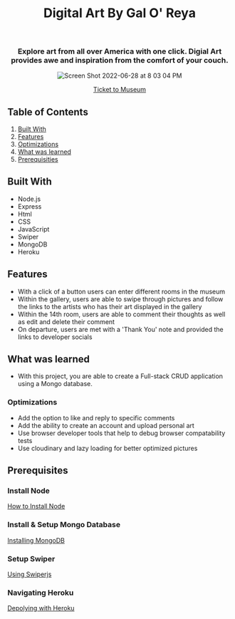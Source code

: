 <h1 align="center">Digital Art By Gal O' Reya </h1>



<div align ="center"> 
  <h3 style="italic"> Explore art from all over America with one click. Digial Art provides awe and inspiration from the comfort of your couch. </h3>


![Screen Shot 2022-06-28 at 8 03 04 PM](https://user-images.githubusercontent.com/101071525/176592972-d3c0fe87-9127-4d52-bc58-0eddf0ac70c5.png)


[Ticket to Museum](https://digital-art-gal.herokuapp.com/Hall)
</div>

## Table of Contents 

1. [Built With](#built-with) 
2. [Features](#features)
3. [Optimizations](#optimizations)
4. [What was learned](#what-was-learned) 
5. [Prerequisities](prerequisities)



## Built With 
* Node.js
* Express
* Html
* CSS
* JavaScript
* Swiper
* MongoDB
* Heroku


## Features

* With a click of a button users can enter different rooms in the museum 
* Within the gallery, users are able to swipe through pictures and follow the links to the artists who has their art displayed in the gallery
* Within the 14th room, users are able to comment their thoughts as well as edit and delete their comment
* On departure, users are met with a 'Thank You' note and provided the links to developer socials 


## What was learned 
* With this project, you are able to create a Full-stack CRUD application using a Mongo database.   

### Optimizations
* Add the option to like and reply to specific comments 
* Add the ability to create an account and upload personal art  
* Use browser developer tools that help to debug browser compatability tests
* Use cloudinary and lazy loading for better optimized pictures

## Prerequisites 
<h3> Install Node </h3>

[How to Install Node](https://nodejs.org/en/) 

<h3> Install & Setup Mongo Database</h3>

[Installing MongoDB](https://www.mongodb.com/docs/atlas/getting-started/)

<h3> Setup Swiper </h3>

[Using Swiperjs](https://swiperjs.com/get-started)

<h3> Navigating Heroku </h3>

[Depolying with Heroku](https://devcenter.heroku.com/start)
